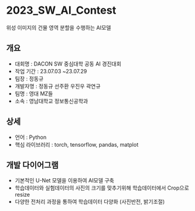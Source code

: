 # 2023_SW_AI_Contest
위성 이미지의 건물 영역 분할을 수행하는 AI모델

## 개요
 - 대회명 : DACON SW 중심대학 공동 AI 경진대회
 - 작업 기간 : 23.07.03 ~23.07.29 
 - 팀장 : 정동규
 - 개발자명 : 정동규 선주환 우진우 곽연규
 - 팀명 : 영대 MZ들
 - 소속 : 영남대학교 정보통신공학과

## 상세
 - 언어 : Python
 - 핵심 라이브러리 : torch, tensorflow, pandas, matplot

## 개발 다이어그램
- 기본적인 U-Net 모델을 이용하여 AI모델 구축
- 학습데이터와 실험데이터의 사진의 크기를 맞추기위해 학습데이터에서 Crop으로 resize
- 다양한 전처리 과정을 통하여 학습데이터 다양화 (사진반전, 밝기조절)
